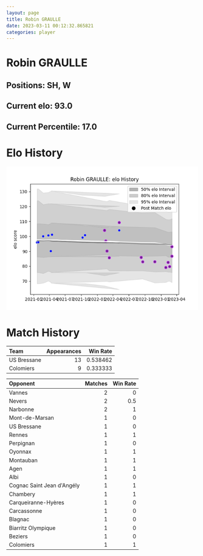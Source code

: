 ```yaml
---  
layout: page  
title: Robin GRAULLE  
date: 2023-03-11 00:12:32.865821  
categories: player  
---
```

# Robin GRAULLE

## Positions: SH, W

## Current elo: 93.0

## Current Percentile: 17.0

# Elo History


![elo history](history_RobinGRAULLE.png)
# Match History


| Team        |   Appearances |   Win Rate |
|:------------|--------------:|-----------:|
| US Bressane |            13 |   0.538462 |
| Colomiers   |             9 |   0.333333 |

| Opponent                   |   Matches |   Win Rate |
|:---------------------------|----------:|-----------:|
| Vannes                     |         2 |        0   |
| Nevers                     |         2 |        0.5 |
| Narbonne                   |         2 |        1   |
| Mont-de-Marsan             |         1 |        0   |
| US Bressane                |         1 |        0   |
| Rennes                     |         1 |        1   |
| Perpignan                  |         1 |        0   |
| Oyonnax                    |         1 |        1   |
| Montauban                  |         1 |        1   |
| Agen                       |         1 |        1   |
| Albi                       |         1 |        0   |
| Cognac Saint Jean d'Angély |         1 |        1   |
| Chambery                   |         1 |        1   |
| Carqueiranne-Hyères        |         1 |        0   |
| Carcassonne                |         1 |        0   |
| Blagnac                    |         1 |        0   |
| Biarritz Olympique         |         1 |        0   |
| Beziers                    |         1 |        0   |
| Colomiers                  |         1 |        1   |